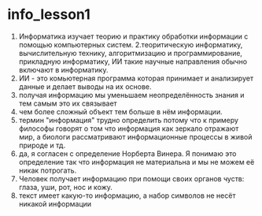 # info_lesson1
1. Информатика изучает теорию и практику обработки информации с помощью компьютерных систем.
2.теоритическую информатику, вычислительную технику, алгоритмизацию и программирование, прикладную информатику, ИИ такие научные направления обычно включают в информатику.
3. ИИ - это комьютерная программа которая принимает и анализирует данные и делает выводы на их основе.
4. получая информацию мы уменьшаем неопределённость знания и тем самым это их связывает
5. чем более сложный объект тем больше в нём информации.
6. термин "информация" трудно определить потому что к примеру философы говорят о том что информация как зеркало отражают мир, а биологи рассматривают информационные процессы в живой природе и тд.
7. да, я согласен с определение Норберта Винера. Я понимаю это определение так что информация не материальна и мы не можем её никак потрогать.
8. Человек получает информацию при помощи своих органов чуств: глаза, уши, рот, нос и кожу.
9. текст имеет какую-то информацию, а набор символов не несёт никакой информации
